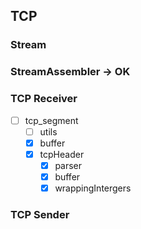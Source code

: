 ## TCP
### Stream
### StreamAssembler -> OK
### TCP Receiver
- [ ] tcp_segment
  - [ ] utils
  - [x] buffer
  - [x] tcpHeader
    - [x] parser
    - [x] buffer
    - [x] wrappingIntergers
### TCP Sender